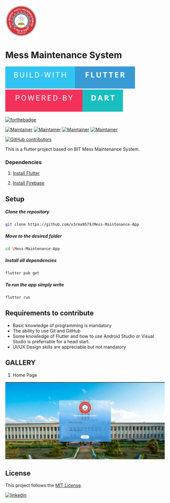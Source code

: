 <img src="./assets/logo.png" width="20%">

# Mess Maintenance System

[![](screenshots/build-with-flutter.svg)](https://docs.flutter.dev/)  [![](screenshots/powered-by-dart.svg)](https://dart.dev/) 

[![forthebadge](https://forthebadge.com/images/badges/built-with-love.svg)](https://github.com/v3rma9579)


[![Maintainer](https://img.shields.io/badge/maintainer-Shubham-blue/?logo=github&labelColor=black&color=00cc00)](https://github.com/v3rma9579)
[![Maintainer](https://img.shields.io/badge/maintainer-Harsh-blue/?logo=github&labelColor=black&color=00cc00)](https://github.com/Harsh4662)
[![Maintainer](https://img.shields.io/badge/maintainer-Utkarsh-blue/?logo=github&labelColor=black&color=00cc00)](https://github.com/itsutkarsh1)
[![Maintainer](https://img.shields.io/badge/maintainer-Aakash-blue/?logo=github&labelColor=black&color=00cc00)](https://github.com/AAKASHCHAUDHARY02)

[![GitHub contributors](https://img.shields.io/github/contributors/v3rma9579/MediaPlayer?logo=github&labelColor=black&color=ff3399)](https://github.com/v3rma9579/Mess-Maintenance-App/graph/contributors)

This is a flutter project based on BIT Mess Maintenance System.


<!--
##### Download APK
<pre><a href=""></a></pre>
-->
  
### Dependencies

1. [Install Flutter](https://docs.flutter.dev/get-started/install)

2. [Install Firebase](https://firebase.google.com/)

## Setup

  ##### Clone the repository
```bash
git clone https://github.com/v3rma9579/Mess-Maintenance-App
```
  ##### Move to the desired folder
```bash
cd \Mess-Maintenance-App
```

  ##### Install all dependencies
```bash
flutter pub get
```
 
 ##### To run the app simply write
```bash
flutter run
```

## Requirements to contribute

- Basic knowledge of programming is mandatory
- The ability to use Git and GitHub
- Some knowledge of Flutter and how to use Android Studio or Visual Studio is preferrable for a head start.
- UI/UX Design skills are appreciable but not mandatory


## GALLERY

1. Home Page

![img.png](screenshots/home-page.png)

## License

This project follows the [MIT License](/LICENSE).




<a href="https://github.com/v3rma9579" target="_blank">

<a href="https://www.linkedin.com/in/shubham-verma-b1a2b6238/" target="_blank">
<img src=https://img.shields.io/badge/linkedin-%231E77B5.svg?&style=for-the-badge&logo=linkedin&logoColor=white alt=linkedin style="margin-bottom: 5px;" />
</a>
